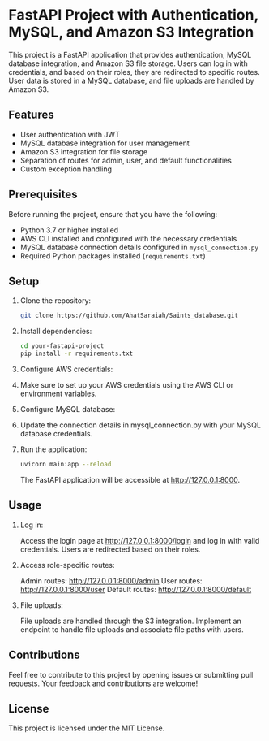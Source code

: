 # FastAPI Project with Authentication, MySQL, and Amazon S3 Integration

This project is a FastAPI application that provides authentication, MySQL database integration, and Amazon S3 file storage. Users can log in with credentials, and based on their roles, they are redirected to specific routes. User data is stored in a MySQL database, and file uploads are handled by Amazon S3.

## Features

- User authentication with JWT
- MySQL database integration for user management
- Amazon S3 integration for file storage
- Separation of routes for admin, user, and default functionalities
- Custom exception handling

## Prerequisites

Before running the project, ensure that you have the following:

- Python 3.7 or higher installed
- AWS CLI installed and configured with the necessary credentials
- MySQL database connection details configured in `mysql_connection.py`
- Required Python packages installed (`requirements.txt`)

## Setup

1. Clone the repository:

   ```bash
   git clone https://github.com/AhatSaraiah/Saints_database.git

2. Install dependencies:

     ```bash
     cd your-fastapi-project
     pip install -r requirements.txt
     ```

3. Configure AWS credentials:

4. Make sure to set up your AWS credentials using the AWS CLI or environment variables.

5. Configure MySQL database:

6. Update the connection details in mysql_connection.py with your MySQL database credentials.

7. Run the application:

     ```bash
     uvicorn main:app --reload
     ```

   The FastAPI application will be accessible at http://127.0.0.1:8000.

## Usage
1. Log in:

   Access the login page at http://127.0.0.1:8000/login and log in with valid credentials. Users are redirected based on their roles.

2. Access role-specific routes:

   Admin routes: http://127.0.0.1:8000/admin
   User routes: http://127.0.0.1:8000/user
   Default routes: http://127.0.0.1:8000/default

3. File uploads:

   File uploads are handled through the S3 integration. Implement an endpoint to handle file uploads and associate file paths with users.

## Contributions
   Feel free to contribute to this project by opening issues or submitting pull requests. Your feedback and contributions are welcome!

## License
   This project is licensed under the MIT License.
